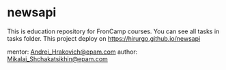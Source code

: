 # newsapi

This is education repository for FronCamp courses. You can see all tasks in tasks folder.
This project deploy on https://hirurgo.github.io/newsapi

mentor: Andrei_Hrakovich@epam.com
author: Mikalai_Shchakatsikhin@epam.com
